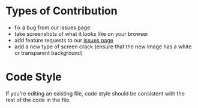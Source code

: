 # Types of Contribution
* fix a bug from our issues page
* take screenshots of what it looks like on your browser
* add feature requests to our [issues page](https://github.com/nyu-ossd-s19/screen-cracker-team-7/issues)
* add a new type of screen crack (ensure that the new image has a white or transparent background)

# Code Style
If you're editing an existing file, code style should be consistent with the rest of the code in the file.
